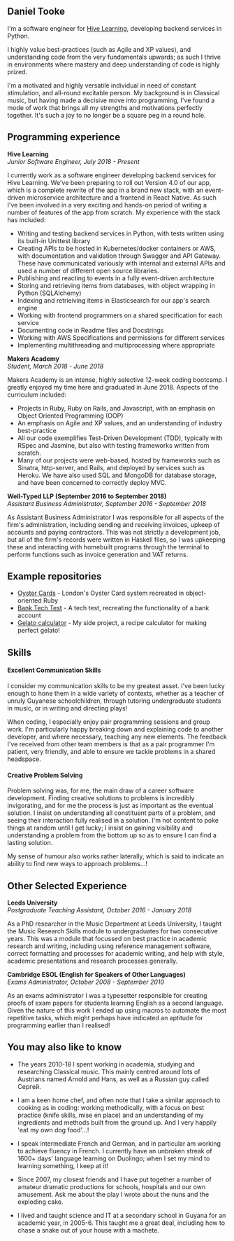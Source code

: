 ## Daniel Tooke

I'm a software engineer for [Hive Learning](http://github.com/hivelearning), developing backend services in Python.

I highly value best-practices (such as Agile and XP values), and understanding code from the very fundamentals upwards; as such I thrive in environments where mastery and deep understanding of code is highly prized.

I'm a motivated and highly versatile individual in need of constant stimulation, and all-round excitable person. My background is in Classical music, but having made a decisive move into programming, I've found a mode of work that brings all my strengths and motivations perfectly together. It's such a joy to no longer be a square peg in a round hole.

## Programming experience

**Hive Learning**   
*Junior Software Engineer, July 2018 - Present*

I currently work as a software engineer developing backend services for Hive Learning. We've been preparing to roll out Version 4.0 of our app, which is a complete rewrite of the app in a brand new stack, with an event-driven microservice architecture and a frontend in React Native. As such I've been involved in a very exciting and hands-on period of writing a number of features of the app from scratch. My experience with the stack has included:

- Writing and testing backend services in Python, with tests written using its built-in Unittest library
- Creating APIs to be hosted in Kubernetes/docker containers or AWS, with documentation and validation through Swagger and API Gateway. These have communicated variously with internal and external APIs and used a number of different open source libraries.
- Publishing and reacting to events in a fully event-driven architecture
- Storing and retrieving items from databases, with object wrapping in Python (SQLAlchemy)
- Indexing and retrieiving items in Elasticsearch for our app's search engine
- Working with frontend programmers on a shared specification for each service
- Documenting code in Readme files and Docstrings
- Working with AWS Specifications and permissions for different services
- Implementing multithreading and multiprocessing where appropriate

**Makers Academy**   
*Student, March 2018 - June 2018*

Makers Academy is an intense, highly selective 12-week coding bootcamp. I greatly enjoyed my time here and graduated in June 2018. Aspects of the curriculum included:

- Projects in Ruby, Ruby on Rails, and Javascript, with an emphasis on Object Oriented Programming (OOP)
- An emphasis on Agile and XP values, and an understanding of industry best-practice
- All our code exemplifies Test-Driven Development (TDD), typically with RSpec and Jasmine, but also with testing frameworks written from scratch.
- Many of our projects were web-based, hosted by frameworks such as Sinatra, http-server, and Rails, and deployed by services such as Heroku. We have also used SQL and MongoDB for database storage, and have been concerned to correctly deploy MVC.

**Well-Typed LLP (September 2016 to September 2018)**   
*Assistant Business Administrator, September 2016 - September 2018*

As Assistant Business Administrator I was responsible for all aspects of the firm's administration, including sending and receiving invoices, upkeep of accounts and paying contractors. This was not strictly a development job, but all of the firm's records were written in Haskell files, so I was upkeeping these and interacting with homebuilt programs through the terminal to perform functions such as invoice generation and VAT returns.
<!-- - Experience at learning how to learn

- Curious and passionate about code. [PROVIDE EVIDENCE]
- Fast, independent learner [PROVIDE EVIDENCE]
- Great collaborator [PROVIDE EVIDENCE] -->


## Example repositories

* [Oyster Cards](https://github.com/djtooke/oyster) - London's Oyster Card system recreated in object-oriented Ruby
* [Bank Tech Test](https://github.com/djtooke/bank-tech-test) - A tech test, recreating the functionality of a bank account
* [Gelato calculator](https://github.com/djtooke/gelato-ruby) - My side project, a recipe calculator for making perfect gelato!
<!-- * [AppCapella](https://github.com/ljcphillips/appcapella) - Our graduation project at Makers Academy, an app which allows you to sing alongside yourself and create an accapella video. -->


## Skills

#### Excellent Communication Skills

I consider my communication skills to be my greatest asset. I've been lucky enough to hone them in a wide variety of contexts, whether as a teacher of unruly Guyanese schoolchildren, through tutoring undergraduate students in music, or in writing and directing plays!

When coding, I especially enjoy pair programming sessions and group work. I'm particularly happy breaking down and explaining code to another developer, and where necessary, teaching any new elements. The feedback I've received from other team members is that as a pair programmer I'm patient, very friendly, and able to ensure we tackle problems in a shared headspace.

#### Creative Problem Solving

Problem solving was, for me, the main draw of a career software development. Finding creative solutions to problems is incredibly invigorating, and for me the process is just as important as the eventual solution. I insist on understanding all constituent parts of a problem, and seeing their interaction fully realised in a solution. I'm not content to poke things at random until I get lucky; I insist on gaining visibility and understanding a problem from the bottom up so as to ensure I can find a lasting solution.

My sense of humour also works rather laterally, which is said to indicate an ability to find new ways to approach problems...!

## Other Selected Experience

**Leeds University**   
*Postgraduate Teaching Assistant, October 2016 - January 2018*

As a PhD researcher in the Music Department at Leeds University, I taught the Music Research Skills module to undergraduates for two consecutive years. This was a module that focussed on best practice in academic research and writing, including using reference management software, correct formatting and processes for academic writing, and help with style, academic presentations and research processes generally.

**Cambridge ESOL (English for Speakers of Other Languages)**   
*Exams Administrator, October 2008 - September 2010*

As an exams administrator I was a typesetter responsible for creating proofs of exam papers for students learning English as a second language. Given the nature of this work I ended up using macros to automate the most repetitive tasks, which might perhaps have indicated an aptitude for programming earlier than I realised!

<!---
### University Education

#### Durham University Music Department (September 2010 - June 2013)

- Music B.A. (Hons) Class: I
- Specialisms included Acoustic and Electroacoustic Composition, and Russian Music
- Heavily involved in student societies and committees, including in leadership roles

#### Durham University Music Department (September 2013 - February 2015)

- Masters by Research
- Thesis title: "Arnold Schoenberg's Die glückliche Hand: Artistic self-envisioning in the era of early modernism"
- Essentially an examination of Schoenberg's early opera Die glückliche Hand, and the ways in which the protagonist was a clear projection of Schoenberg's own self-image.

#### Leeds University Music Department  (March 2015 - February 2018)

- PhD in Music (unfinished)
- Thesis title: Hans Keller: Putting an emigre musician in context
- A wide-ranging study of the life and work of British-Austrian music critic and broadcaster Hans Keller.
--->

## You may also like to know

- The years 2010-18 I spent working in academia, studying and researching Classical music. This mainly centred around lots of Austrians named Arnold and Hans, as well as a Russian guy called Серге́й.

- I am a keen home chef, and often note that I take a similar approach to cooking as in coding: working methodically, with a focus on best practice (knife skills, mise en place) and an understanding of my ingredients and methods built from the ground up. And I very happily 'eat my own dog food'...!

- I speak intermediate French and German, and in particular am working to achieve fluency in French. I currently have an unbroken streak of 1600+ days' language learning on Duolingo; when I set my mind to learning something, I keep at it!

- Since 2007, my closest friends and I have put together a number of amateur dramatic productions for schools, hospitals and our own amusement. Ask me about the play I wrote about the nuns and the exploding cake.

- I lived and taught science and IT at a secondary school in Guyana for an academic year, in 2005-6. This taught me a great deal, including how to chase a snake out of your house with a machete.
